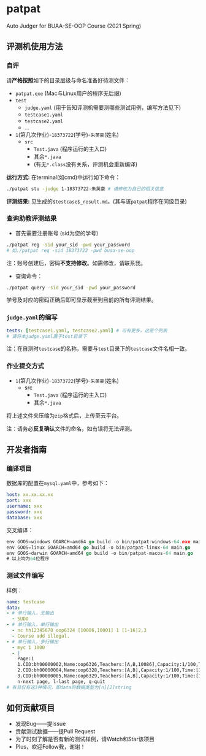 # patpat

Auto Judger for BUAA-SE-OOP Course (2021 Spring)

## 评测机使用方法

### 自评

请**严格按照**如下的目录层级与命名准备好待测文件：

- `patpat.exe` (Mac与Linux用户的程序无后缀)
- `test`
  - `judge.yaml` (用于告知评测机需要测哪些测试用例，编写方法见下)
  - `testcase1.yaml`
  - `testcase2.yaml`
  - ...
- `1`(第几次作业)-`18373722`(学号)-`朱英豪`(姓名)
  - `src`
    - `Test.java` (程序运行的主入口)
    - 其余`*.java`
    - (有无`*.class`没有关系，评测机会重新编译)

**运行方式:** 在terminal(如cmd)中运行如下命令：

```bash
./patpat stu -judge 1-18373722-朱英豪 # 请修改为自己的相关信息
```

**评测结果:** 见生成的`$testcase$_result.md`。(其与该`patpat`程序在同级目录)

### 查询助教评测结果

- 首先需要注册账号 (sid为您的学号)

```bash
./patpat reg -sid your_sid -pwd your_password
# 如./patpat reg -sid 18373722 -pwd buaa-se-oop
```

注：账号创建后，密码**不支持修改**。如需修改，请联系我。

- 查询命令：

```bash
./patpat query -sid your_sid -pwd your_password
```

学号及对应的密码正确后即可显示截至到目前的所有评测结果。

### `judge.yaml`的编写

```yaml
tests: [testcase1.yaml, testcase2.yaml] # 可有更多，这是个列表
# 请将本judge.yaml置于test目录下
```

注：在自测时`testcase`的名称，需要与`test`目录下的`testcase`文件名相一致。

### 作业提交方式

- `1`(第几次作业)-`18373722`(学号)-`朱英豪`(姓名)
  - src
    - `Test.java` (程序运行的主入口)
    - 其余`*.java`

将上述文件夹压缩为`zip`格式后，上传至云平台。

注：请务必**反复确认**文件的命名，如有误将无法评测。

## 开发者指南

### 编译项目

数据库的配置在`mysql.yaml`中，参考如下：

```yaml
host: xx.xx.xx.xx
port: xxx
username: xxx
password: xxx
database: xxx
```

交叉编译：

```go
env GOOS=windows GOARCH=amd64 go build -o bin/patpat-windows-64.exe main.go
env GOOS=linux GOARCH=amd64 go build -o bin/patpat-linux-64 main.go
env GOOS=darwin GOARCH=amd64 go build -o bin/patpat-macos-64 main.go
# 以上均为64位程序
```

### 测试文件编写

样例：

```yaml
name: testcase
data:
- # 单行输入，无输出
  - SUDO
- # 单行输入，单行输出
  - nc hh12345678 oop6324 [10086,10001] 1 [1-16]2,3
  - Course add illegal.
- # 单行输入，多行输出
  - myc 1 1000
  - |
    Page:1
    1.CID:bh00000002,Name:oop6326,Teachers:[A,B,10086],Capacity:1/100,Time:[1-10]1,5
    2.CID:bh00000004,Name:oop6328,Teachers:[A,B],Capacity:1/100,Time:[11-18]1,5
    3.CID:bh00000005,Name:oop6329,Teachers:[A,B],Capacity:1/100,Time:[1-18]1,6
    n-next page, l-last page, q-quit
# 有且仅有这3种情况，即data的数据类型为[n][2]string
```

## 如何贡献项目

- 发现Bug——提Issue
- 贡献测试数据——提Pull Request
- 为了时刻了解是否有新的测试样例，请Watch和Star该项目
- Plus，欢迎Follow我，谢谢！
